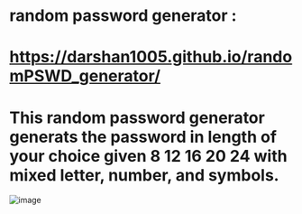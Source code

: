 # random password generator :
# https://darshan1005.github.io/randomPSWD_generator/
# This random password generator generats the password in length of your choice given 8 12 16 20 24 with mixed letter, number, and symbols.
![image](https://github.com/darshan1005/randomPSWD_generator/assets/114302987/5675d68a-965c-4323-b2e5-fd08b7ecde74)
